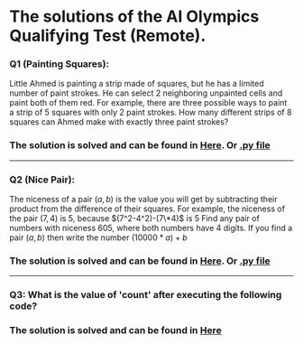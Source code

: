 # The solutions of the AI Olympics Qualifying Test (Remote).

### Q1 (Painting Squares): 
Little Ahmed is painting a strip made of squares, but he has a limited number of paint strokes. He can select 2 neighboring unpainted cells and paint both of them red. For example, there are three possible ways to paint a strip of 5 squares with only 2 paint strokes. How many different strips of 8 squares can Ahmed make with exactly three paint strokes?
<br>
### The solution is solved and can be found in [Here](https://github.com/EbrahimAlwajih/2023-Qualifying-Test--Remote-/blob/main/Painting_Squares.ipynb). Or [.py file](https://github.com/EbrahimAlwajih/2023-Qualifying-Test--Remote-/blob/main/Painting_Squares.py)

---


### Q2 (Nice Pair):
The niceness of a pair $(a,b)$ is the value you will get by subtracting their product from the difference of their squares. 
For example, the niceness of the pair $(7,4)$ is $5$, because $(7^2-4^2)-(7\*4)$ is $5$
Find any pair of numbers with niceness $605$, where both numbers have $4$ digits. If you find a pair $(a,b)$ then write the number $(10000*a)+b$
<br>
### The solution is solved and can be found in [Here](https://github.com/EbrahimAlwajih/2023-Qualifying-Test--Remote-/blob/main/Nice_Pairs.ipynb). Or [.py file](https://github.com/EbrahimAlwajih/2023-Qualifying-Test--Remote-/blob/main/Nice_Pairs.py)

---


### Q3: What is the value of 'count' after executing the following code?
### The solution is solved and can be found in [Here](https://github.com/EbrahimAlwajih/2023-Qualifying-Test--Remote-/blob/main/Run_the_Code.ipynb)
